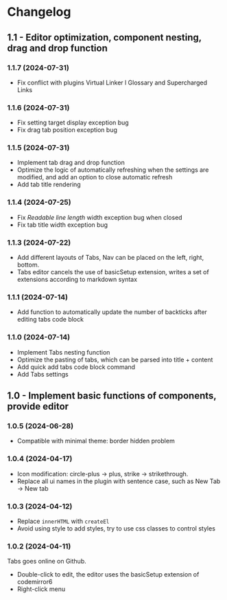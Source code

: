 # Changelog

## 1.1 - Editor optimization, component nesting, drag and drop function

### 1.1.7 (2024-07-31)

- Fix conflict with plugins Virtual Linker l Glossary and Supercharged Links

### 1.1.6 (2024-07-31)

- Fix setting target display exception bug
- Fix drag tab position exception bug

### 1.1.5 (2024-07-31)

- Implement tab drag and drop function
- Optimize the logic of automatically refreshing when the settings are modified, and add an option to close automatic refresh
- Add tab title rendering

### 1.1.4 (2024-07-25)

- Fix _Readable line length_ width exception bug when closed
- Fix tab title width exception bug

### 1.1.3 (2024-07-22)

- Add different layouts of Tabs, Nav can be placed on the left, right, bottom.
- Tabs editor cancels the use of basicSetup extension, writes a set of extensions according to markdown syntax

### 1.1.1 (2024-07-14)

- Add function to automatically update the number of backticks after editing tabs code block

### 1.1.0 (2024-07-14)

- Implement Tabs nesting function
- Optimize the pasting of tabs, which can be parsed into title + content
- Add quick add tabs code block command
- Add Tabs settings

## 1.0 - Implement basic functions of components, provide editor

### 1.0.5 (2024-06-28)

- Compatible with minimal theme: border hidden problem

### 1.0.4 (2024-04-17)

- Icon modification: circle-plus -> plus, strike -> strikethrough.
- Replace all ui names in the plugin with sentence case, such as New Tab -> New tab

### **1.0.3 (2024-04-12)**

- Replace `innerHTML` with `createEl`
- Avoid using style to add styles, try to use css classes to control styles

### **1.0.2 (2024-04-11)**

Tabs goes online on Github.

- Double-click to edit, the editor uses the basicSetup extension of codemirror6
- Right-click menu
